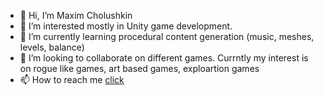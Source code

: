 - 👋 Hi, I’m Maxim Cholushkin
- 👀 I’m interested mostly in Unity game development.
- 🌱 I’m currently learning procedural content generation (music, meshes, levels, balance)
- 💞️ I’m looking to collaborate on different games. Currntly my interest is on rogue like games, art based games, exploartion games
- 📫 How to reach me [click](https://sites.google.com/view/cholushkinmaximcard/home)

<!---
cholushkin/cholushkin is a ✨ special ✨ repository because its `README.md` (this file) appears on your GitHub profile.
You can click the Preview link to take a look at your changes.
--->
